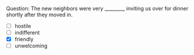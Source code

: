 Question: The new neighbors were very ________, inviting us over for dinner shortly after they moved in.  
- [ ] hostile  
- [ ] indifferent  
- [x] friendly  
- [ ] unwelcoming  